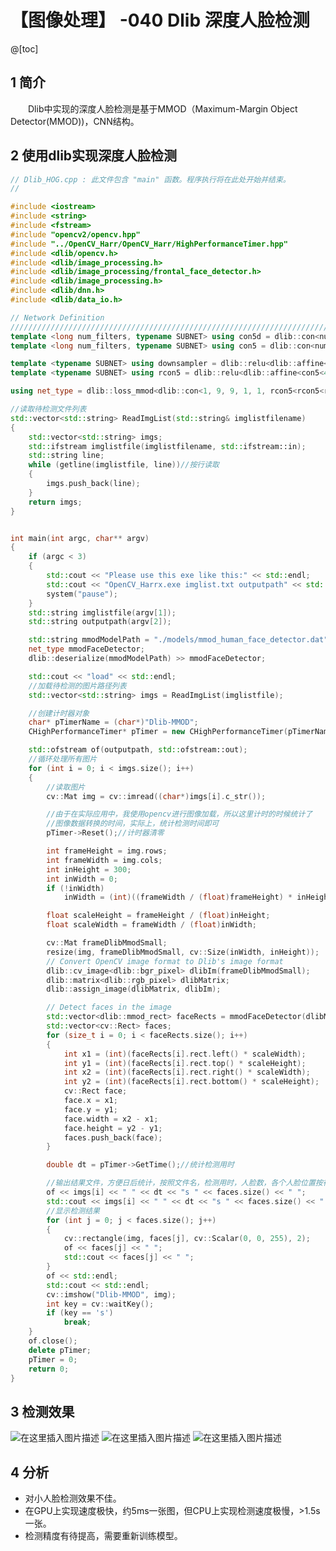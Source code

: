 # 【图像处理】 -040 Dlib 深度人脸检测

@[toc]
## 1 简介

&emsp;&emsp;Dlib中实现的深度人脸检测是基于MMOD（Maximum-Margin Object Detector(MMOD))，CNN结构。

## 2 使用dlib实现深度人脸检测

```C++
// Dlib_HOG.cpp : 此文件包含 "main" 函数。程序执行将在此处开始并结束。
//

#include <iostream>
#include <string>
#include <fstream>
#include "opencv2/opencv.hpp"
#include "../OpenCV_Harr/OpenCV_Harr/HighPerformanceTimer.hpp"
#include <dlib/opencv.h>
#include <dlib/image_processing.h>
#include <dlib/image_processing/frontal_face_detector.h>
#include <dlib/image_processing.h>
#include <dlib/dnn.h>
#include <dlib/data_io.h>

// Network Definition
/////////////////////////////////////////////////////////////////////////////////////////////////////
template <long num_filters, typename SUBNET> using con5d = dlib::con<num_filters, 5, 5, 2, 2, SUBNET>;
template <long num_filters, typename SUBNET> using con5 = dlib::con<num_filters, 5, 5, 1, 1, SUBNET>;

template <typename SUBNET> using downsampler = dlib::relu<dlib::affine<con5d<32, dlib::relu<dlib::affine<con5d<32, dlib::relu<dlib::affine<con5d<16, SUBNET>>>>>>>>>;
template <typename SUBNET> using rcon5 = dlib::relu<dlib::affine<con5<45, SUBNET>>>;

using net_type = dlib::loss_mmod<dlib::con<1, 9, 9, 1, 1, rcon5<rcon5<rcon5<downsampler<dlib::input_rgb_image_pyramid<dlib::pyramid_down<6>>>>>>>>;

//读取待检测文件列表
std::vector<std::string> ReadImgList(std::string& imglistfilename)
{
    std::vector<std::string> imgs;
    std::ifstream imglistfile(imglistfilename, std::ifstream::in);
    std::string line;
    while (getline(imglistfile, line))//按行读取
    {
        imgs.push_back(line);
    }
    return imgs;
}


int main(int argc, char** argv)
{
    if (argc < 3)
    {
        std::cout << "Please use this exe like this:" << std::endl;
        std::cout << "OpenCV_Harrx.exe imglist.txt outputpath" << std::endl;
        system("pause");
    }
    std::string imglistfile(argv[1]);
    std::string outputpath(argv[2]);

    std::string mmodModelPath = "./models/mmod_human_face_detector.dat";
    net_type mmodFaceDetector;
    dlib::deserialize(mmodModelPath) >> mmodFaceDetector;

    std::cout << "load" << std::endl;
    //加载待检测的图片路径列表
    std::vector<std::string> imgs = ReadImgList(imglistfile);

    //创建计时器对象
    char* pTimerName = (char*)"Dlib-MMOD";
    CHighPerformanceTimer* pTimer = new CHighPerformanceTimer(pTimerName, 9, true);

    std::ofstream of(outputpath, std::ofstream::out);
    //循环处理所有图片
    for (int i = 0; i < imgs.size(); i++)
    {
        //读取图片
        cv::Mat img = cv::imread((char*)imgs[i].c_str());

        //由于在实际应用中，我使用opencv进行图像加载，所以这里计时的时候统计了
        //图像数据转换的时间，实际上，统计检测时间即可
        pTimer->Reset();//计时器清零

        int frameHeight = img.rows;
        int frameWidth = img.cols;
        int inHeight = 300;
        int inWidth = 0;
        if (!inWidth)
            inWidth = (int)((frameWidth / (float)frameHeight) * inHeight);

        float scaleHeight = frameHeight / (float)inHeight;
        float scaleWidth = frameWidth / (float)inWidth;

        cv::Mat frameDlibMmodSmall;
        resize(img, frameDlibMmodSmall, cv::Size(inWidth, inHeight));
        // Convert OpenCV image format to Dlib's image format
        dlib::cv_image<dlib::bgr_pixel> dlibIm(frameDlibMmodSmall);
        dlib::matrix<dlib::rgb_pixel> dlibMatrix;
        dlib::assign_image(dlibMatrix, dlibIm);

        // Detect faces in the image
        std::vector<dlib::mmod_rect> faceRects = mmodFaceDetector(dlibMatrix);
        std::vector<cv::Rect> faces;
        for (size_t i = 0; i < faceRects.size(); i++)
        {
            int x1 = (int)(faceRects[i].rect.left() * scaleWidth);
            int y1 = (int)(faceRects[i].rect.top() * scaleHeight);
            int x2 = (int)(faceRects[i].rect.right() * scaleWidth);
            int y2 = (int)(faceRects[i].rect.bottom() * scaleHeight);
            cv::Rect face;
            face.x = x1;
            face.y = y1;
            face.width = x2 - x1;
            face.height = y2 - y1;
            faces.push_back(face);
        }

        double dt = pTimer->GetTime();//统计检测用时

        //输出结果文件，方便日后统计，按照文件名，检测用时，人脸数，各个人脸位置按行输出。
        of << imgs[i] << " " << dt << "s " << faces.size() << " ";
        std::cout << imgs[i] << " " << dt << "s " << faces.size() << " ";
        //显示检测结果
        for (int j = 0; j < faces.size(); j++)
        {
            cv::rectangle(img, faces[j], cv::Scalar(0, 0, 255), 2);
            of << faces[j] << " ";
            std::cout << faces[j] << " ";
        }
        of << std::endl;
        std::cout << std::endl;
        cv::imshow("Dlib-MMOD", img);
        int key = cv::waitKey();
        if (key == 's')
            break;
    }
    of.close();
    delete pTimer;
    pTimer = 0;
    return 0;
}


```

## 3 检测效果

![在这里插入图片描述](https://img-blog.csdnimg.cn/20190813132335937.PNG?x-oss-process=image/watermark,type_ZmFuZ3poZW5naGVpdGk,shadow_10,text_aHR0cHM6Ly9ibG9nLmNzZG4ubmV0L2ZyZWVoYXdrems=,size_16,color_FFFFFF,t_70)
![在这里插入图片描述](https://img-blog.csdnimg.cn/20190813132340628.PNG?x-oss-process=image/watermark,type_ZmFuZ3poZW5naGVpdGk,shadow_10,text_aHR0cHM6Ly9ibG9nLmNzZG4ubmV0L2ZyZWVoYXdrems=,size_16,color_FFFFFF,t_70)
![在这里插入图片描述](https://img-blog.csdnimg.cn/20190813132344558.PNG?x-oss-process=image/watermark,type_ZmFuZ3poZW5naGVpdGk,shadow_10,text_aHR0cHM6Ly9ibG9nLmNzZG4ubmV0L2ZyZWVoYXdrems=,size_16,color_FFFFFF,t_70)

## 4 分析

- 对小人脸检测效果不佳。
- 在GPU上实现速度极快，约5ms一张图，但CPU上实现检测速度极慢，>1.5s一张。
- 检测精度有待提高，需要重新训练模型。
